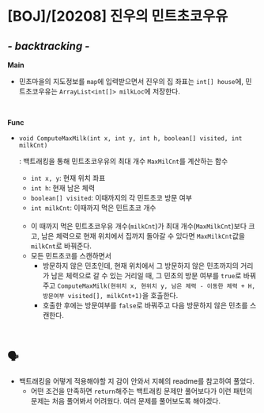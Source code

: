 # [BOJ]/[20208] 진우의 민트초코우유

## *- backtracking -*

**Main**

* 민초마을의 지도정보를 `map`에 입력받으면서 진우의 집 좌표는 `int[] house`에, 민트초코우유는 `ArrayList<int[]> milkLoc`에 저장한다.

</br>

**Func**

* `void ComputeMaxMilk(int x, int y, int h, boolean[] visited, int milkCnt)`

  : 백트래킹을 통해 민트초코우유의 최대 개수 `MaxMilCnt`를 계산하는 함수

  * `int x, y`: 현재 위치 좌표
  * `int h`: 현재 남은 체력
  * `boolean[] visited`: 이때까지의 각 민트초코 방문 여부
  * `int milkCnt`: 이때까지 먹은 민트초코 개수

  </br>

  * 이 때까지 먹은 민트초코우유 개수(`milkCnt`)가 최대 개수(`MaxMilkCnt`)보다 크고, 남은 체력으로 현재 위치에서 집까지 돌아갈 수 있다면 `MaxMilkCnt`값을 `milkCnt`로 바꿔준다.
  * 모든 민트초코를 스캔하면서
    * 방문하지 않은 민초인데, 현재 위치에서 그 방문하지 않은 민초까지의 거리가 남은 체력으로 갈 수 있는 거리일 때, 그 민초의 방문 여부를 `true`로 바꿔주고 `ComputeMaxMilk(현위치 x, 현위치 y, 남은 체력 - 이동한 체력 + H, 방문여부 visited[], milkCnt+1)`을 호출한다.
    * 호출한 후에는 방문여부를 `false`로 바꿔주고 다음 방문하지 않은 민초를 스캔한다.

</br>

## :speaking_head:

* 백트래킹을 어떻게 적용해야할 지 감이 안와서 지혜의 readme를 참고하여 풀었다. 
  * 어떤 조건을 만족하면 `return`해주는 백트래킹 문제만 풀어보다가 이런 패턴의 문제는 처음 풀어봐서 어려웠다. 여러 문제를 풀어보도록 해야겠다.